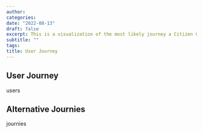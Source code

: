 ```yaml
---
author: 
categories:
date: "2022-08-13"
draft: false
excerpt: This is a visualization of the most likely journey a Citizen Connect website visitor takes when based on the data from the site analysis.
subtitle: ""
tags:
title: User Journey
---
```



## User Journey

users


## Alternative Journies

journies


